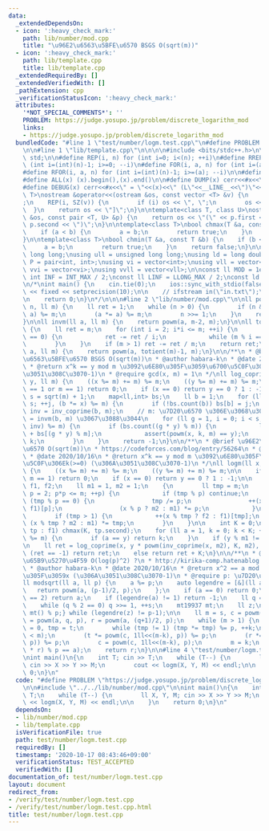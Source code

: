 ```yaml
---
data:
  _extendedDependsOn:
  - icon: ':heavy_check_mark:'
    path: lib/number/mod.cpp
    title: "\u96E2\u6563\u5BFE\u6570 BSGS O(sqrt(m))"
  - icon: ':heavy_check_mark:'
    path: lib/template.cpp
    title: lib/template.cpp
  _extendedRequiredBy: []
  _extendedVerifiedWith: []
  _pathExtension: cpp
  _verificationStatusIcon: ':heavy_check_mark:'
  attributes:
    '*NOT_SPECIAL_COMMENTS*': ''
    PROBLEM: https://judge.yosupo.jp/problem/discrete_logarithm_mod
    links:
    - https://judge.yosupo.jp/problem/discrete_logarithm_mod
  bundledCode: "#line 1 \"test/number/logm.test.cpp\"\n#define PROBLEM \"https://judge.yosupo.jp/problem/discrete_logarithm_mod\"\
    \n\n#line 1 \"lib/template.cpp\"\n\n\n\n#include <bits/stdc++.h>\n\nusing namespace\
    \ std;\n\n#define REP(i, n) for (int i=0; i<(n); ++i)\n#define RREP(i, n) for\
    \ (int i=(int)(n)-1; i>=0; --i)\n#define FOR(i, a, n) for (int i=(a); i<(n); ++i)\n\
    #define RFOR(i, a, n) for (int i=(int)(n)-1; i>=(a); --i)\n\n#define SZ(x) ((int)(x).size())\n\
    #define ALL(x) (x).begin(),(x).end()\n\n#define DUMP(x) cerr<<#x<<\" = \"<<(x)<<endl\n\
    #define DEBUG(x) cerr<<#x<<\" = \"<<(x)<<\" (L\"<<__LINE__<<\")\"<<endl;\n\ntemplate<class\
    \ T>\nostream &operator<<(ostream &os, const vector <T> &v) {\n    os << \"[\"\
    ;\n    REP(i, SZ(v)) {\n        if (i) os << \", \";\n        os << v[i];\n  \
    \  }\n    return os << \"]\";\n}\n\ntemplate<class T, class U>\nostream &operator<<(ostream\
    \ &os, const pair <T, U> &p) {\n    return os << \"(\" << p.first << \" \" <<\
    \ p.second << \")\";\n}\n\ntemplate<class T>\nbool chmax(T &a, const T &b) {\n\
    \    if (a < b) {\n        a = b;\n        return true;\n    }\n    return false;\n\
    }\n\ntemplate<class T>\nbool chmin(T &a, const T &b) {\n    if (b < a) {\n   \
    \     a = b;\n        return true;\n    }\n    return false;\n}\n\nusing ll =\
    \ long long;\nusing ull = unsigned long long;\nusing ld = long double;\nusing\
    \ P = pair<int, int>;\nusing vi = vector<int>;\nusing vll = vector<ll>;\nusing\
    \ vvi = vector<vi>;\nusing vvll = vector<vll>;\n\nconst ll MOD = 1e9 + 7;\nconst\
    \ int INF = INT_MAX / 2;\nconst ll LINF = LLONG_MAX / 2;\nconst ld eps = 1e-9;\n\
    \n/*\nint main() {\n    cin.tie(0);\n    ios::sync_with_stdio(false);\n    cout\
    \ << fixed << setprecision(10);\n\n    // ifstream in(\"in.txt\");\n    // cin.rdbuf(in.rdbuf());\n\
    \n    return 0;\n}\n*/\n\n\n#line 2 \"lib/number/mod.cpp\"\n\nll powm(ll a, ll\
    \ n, ll m) {\n    ll ret = 1;\n    while (n > 0) {\n        if (n & 1) (ret *=\
    \ a) %= m;\n        (a *= a) %= m;\n        n >>= 1;\n    }\n    return ret;\n\
    }\n\nll invm(ll a, ll m) {\n    return powm(a, m-2, m);\n}\n\nll totient(ll m)\
    \ {\n    ll ret = m;\n    for (int i = 2; i*i <= m; ++i) {\n        if (m % i\
    \ == 0) {\n            ret -= ret / i;\n            while (m % i == 0) m /= i;\n\
    \        }\n    }\n    if (m > 1) ret -= ret / m;\n    return ret;\n}\n\nll inv_coprime(ll\
    \ a, ll m) {\n    return powm(a, totient(m)-1, m);\n}\n\n/**\n * @brief \u96E2\
    \u6563\u5BFE\u6570 BSGS O(sqrt(m))\n * @author habara-k\n * @date 2020/10/16\n\
    \ * @return x^k == y mod m \u3092\u6E80\u305F\u3059\u6700\u5C0F\u306Ek(>=0) (\u306A\
    \u3051\u308C\u3070-1)\n * @require gcd(x, m) = 1\n */\nll log_coprime(ll x, ll\
    \ y, ll m) {\n    ((x %= m) += m) %= m;\n    ((y %= m) += m) %= m;\n    if (y\
    \ == 1 or m == 1) return 0;\n    if (x == 0) return y == 0 ? 1 : -1;\n\n    ll\
    \ s = sqrt(m) + 1;\n    map<ll,int> bs;\n    ll b = 1;\n    for (ll j = 0; j <\
    \ s; ++j, (b *= x) %= m) {\n        if (!bs.count(b)) bs[b] = j;\n    }\n    ll\
    \ inv = inv_coprime(b, m);\n    // m: \u7D20\u6570 \u306E\u3068\u304D\u306F inv\
    \ = invm(b, m) \u3067\u3088\u3044\n    for (ll g = 1, i = 0; i < s; ++i, (g *=\
    \ inv) %= m) {\n        if (bs.count((g * y) % m)) {\n            ll k = i * s\
    \ + bs[(g * y) % m];\n            assert(powm(x, k, m) == y);\n            return\
    \ k;\n        }\n    }\n    return -1;\n}\n\n/**\n * @brief \u96E2\u6563\u5BFE\
    \u6570 O(sqrt(m))\n * https://codeforces.com/blog/entry/56264\n * @author habara-k\n\
    \ * @date 2020/10/16\n * @return x^k == y mod m \u3092\u6E80\u305F\u3059\u6700\
    \u5C0F\u306Ek(>=0) (\u306A\u3051\u308C\u3070-1)\n */\nll logm(ll x, ll y, ll m)\
    \ {\n    ((x %= m) += m) %= m;\n    ((y %= m) += m) %= m;\n\n    if (y == 1 or\
    \ m == 1) return 0;\n    if (x == 0) return y == 0 ? 1 : -1;\n\n    map<ll,int>\
    \ f1, f2;\n    ll m1 = 1, m2 = 1;\n    {\n        ll tmp = m;\n        for (ll\
    \ p = 2; p*p <= m; ++p) {\n            if (tmp % p) continue;\n            while\
    \ (tmp % p == 0) {\n                tmp /= p;\n                ++(x % p ? f2 :\
    \ f1)[p];\n                (x % p ? m2 : m1) *= p;\n            }\n        }\n\
    \        if (tmp > 1) {\n            ++(x % tmp ? f2 : f1)[tmp];\n           \
    \ (x % tmp ? m2 : m1) *= tmp;\n        }\n    }\n\n    int K = 0;\n    for (auto&\
    \ tp : f1) chmax(K, tp.second);\n    for (ll a = 1, k = 0; k < K; ++k, (a *= x)\
    \ %= m) {\n        if (a == y) return k;\n    }\n    if (y % m1 != 0) return -1;\n\
    \n    ll ret = log_coprime(x, y * powm(inv_coprime(x, m2), K, m2), m2);\n    if\
    \ (ret == -1) return ret;\n    else return ret + K;\n}\n\n/**\n * @brief\n * \u5E73\
    \u65B9\u5270\u4F59 O(log(p)^2) ?\n * http://kirika-comp.hatenablog.com/entry/2018/03/12/210446\n\
    \ * @author habara-k\n * @date 2020/10/16\n * @return x^2 == a mod p \u3092\u6E80\
    \u305F\u3059x (\u306A\u3051\u308C\u3070-1)\n * @require p: \u7D20\u6570\n */\n\
    ll modsqrt(ll a, ll p) {\n    a %= p;\n    auto legendre = [&](ll a) {\n     \
    \   return powm(a, (p-1)/2, p);\n    };\n    if (a == 0) return 0;\n    if (p\
    \ == 2) return a;\n    if (legendre(a) != 1) return -1;\n    ll q = p-1, s = 0;\n\
    \    while (q % 2 == 0) q >>= 1, ++s;\n    mt19937 mt;\n    ll z;\n    do {z =\
    \ mt() % p;} while (legendre(z) != p-1);\n\n    ll m = s, c = powm(z, q, p), t\
    \ = powm(a, q, p), r = powm(a, (q+1)/2, p);\n    while (m > 1) {\n        ll k\
    \ = 0, tmp = t;\n        while (tmp != 1) (tmp *= tmp) %= p, ++k;\n        assert(k\
    \ < m);\n        (t *= powm(c, 1ll<<(m-k), p)) %= p;\n        (r *= powm(c, 1ll<<(m-k-1),\
    \ p)) %= p;\n        c = powm(c, 1ll<<(m-k), p);\n        m = k;\n    }\n    assert((r\
    \ * r) % p == a);\n    return r;\n}\n\n#line 4 \"test/number/logm.test.cpp\"\n\
    \nint main()\n{\n    int T; cin >> T;\n    while (T--) {\n        ll X, Y, M;\
    \ cin >> X >> Y >> M;\n        cout << logm(X, Y, M) << endl;\n\n    }\n    return\
    \ 0;\n}\n"
  code: "#define PROBLEM \"https://judge.yosupo.jp/problem/discrete_logarithm_mod\"\
    \n\n#include \"../../lib/number/mod.cpp\"\n\nint main()\n{\n    int T; cin >>\
    \ T;\n    while (T--) {\n        ll X, Y, M; cin >> X >> Y >> M;\n        cout\
    \ << logm(X, Y, M) << endl;\n\n    }\n    return 0;\n}\n"
  dependsOn:
  - lib/number/mod.cpp
  - lib/template.cpp
  isVerificationFile: true
  path: test/number/logm.test.cpp
  requiredBy: []
  timestamp: '2020-10-17 08:43:46+09:00'
  verificationStatus: TEST_ACCEPTED
  verifiedWith: []
documentation_of: test/number/logm.test.cpp
layout: document
redirect_from:
- /verify/test/number/logm.test.cpp
- /verify/test/number/logm.test.cpp.html
title: test/number/logm.test.cpp
---
```

